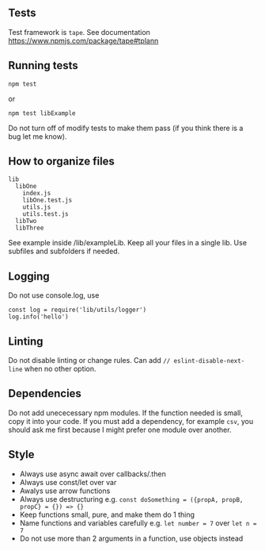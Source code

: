 ## Tests

Test framework is `tape`. See documentation https://www.npmjs.com/package/tape#tplann

## Running tests
```
npm test
```
or 
```
npm test libExample
```

Do not turn off of modify tests to make them pass (if you think there is a bug let me know).

## How to organize files

```
lib
  libOne
    index.js
    libOne.test.js
    utils.js
    utils.test.js
  libTwo
  libThree
```

See example inside /lib/exampleLib. Keep all your files in a single lib. Use subfiles and subfolders if needed.

## Logging

Do not use console.log, use

```
const log = require('lib/utils/logger')
log.info('hello')
```

## Linting

Do not disable linting or change rules. Can add `// eslint-disable-next-line` when no other option.

## Dependencies

Do not add unececessary npm modules. If the function needed is small, copy it into your code. If you must add a dependency, for example `csv`, you should ask me first because I might prefer one module over another.

## Style

- Always use async await over callbacks/.then
- Always use const/let over var
- Awalys use arrow functions
- Always use destructuring e.g. `const doSomething = ({propA, propB, propC} = {}) => {}`
- Keep functions small, pure, and make them do 1 thing
- Name functions and variables carefully e.g. `let number = 7` over `let n = 7`
- Do not use more than 2 arguments in a function, use objects instead

